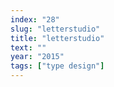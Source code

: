 ```yaml
---
index: "28"
slug: "letterstudio"
title: "letterstudio"
text: ""
year: "2015"
tags: ["type design"]
---
```

